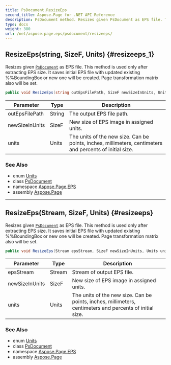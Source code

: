 ```yaml
---
title: PsDocument.ResizeEps
second_title: Aspose.Page for .NET API Reference
description: PsDocument method. Resizes given PsDocument as EPS file. This method is used only after extracting EPS size. It saves initial EPS file with updated existing BoundingBox or new one will be created. Page transformation matrix also will be set
type: docs
weight: 380
url: /net/aspose.page.eps/psdocument/resizeeps/
---
```

## ResizeEps(string, SizeF, Units) {#resizeeps_1}

Resizes given [`PsDocument`](../) as EPS file. This method is used only after extracting EPS size. It saves initial EPS file with updated existing %%BoundingBox or new one will be created. Page transformation matrix also will be set.

```csharp
public void ResizeEps(string outEpsFilePath, SizeF newSizeInUnits, Units units)
```

| Parameter | Type | Description |
| --- | --- | --- |
| outEpsFilePath | String | The output EPS file path. |
| newSizeInUnits | SizeF | New size of EPS image in assigned units. |
| units | Units | The units of the new size. Can be points, inches, millimeters, centimeters and percents of initial size. |

### See Also

* enum [Units](../../../aspose.page/units/)
* class [PsDocument](../)
* namespace [Aspose.Page.EPS](../../psdocument/)
* assembly [Aspose.Page](../../../)

---

## ResizeEps(Stream, SizeF, Units) {#resizeeps}

Resizes given [`PsDocument`](../) as EPS file. This method is used only after extracting EPS size. It saves initial EPS file with updated existing %%BoundingBox or new one will be created. Page transformation matrix also will be set.

```csharp
public void ResizeEps(Stream epsStream, SizeF newSizeInUnits, Units units)
```

| Parameter | Type | Description |
| --- | --- | --- |
| epsStream | Stream | Stream of output EPS file. |
| newSizeInUnits | SizeF | New size of EPS image in assigned units. |
| units | Units | The units of the new size. Can be points, inches, millimeters, centimeters and percents of initial size. |

### See Also

* enum [Units](../../../aspose.page/units/)
* class [PsDocument](../)
* namespace [Aspose.Page.EPS](../../psdocument/)
* assembly [Aspose.Page](../../../)


